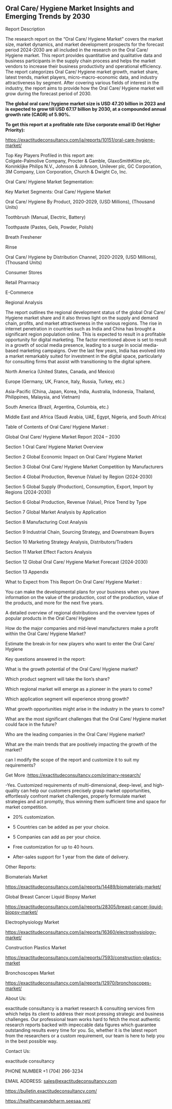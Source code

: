 ## Oral Care/ Hygiene Market Insights and Emerging Trends by 2030

Report Description

The research report on the “Oral Care/ Hygiene Market” covers the market size, market dynamics, and market development prospects for the forecast period 2024-2030 are all included in the research on the Oral Care/ Hygiene market. This report provides quantitative and qualitative data and business participants in the supply chain process and helps the market vendors to increase their business productivity and operational efficiency. The report categorizes Oral Care/ Hygiene market growth, market share, latest trends, market players, micro-macro-economic data, and industry attractiveness by segment. After covering various fields of interest in the industry, the report aims to provide how the Oral Care/ Hygiene market will grow during the forecast period of 2030.

**The global oral care/ hygiene market size is USD 47.20 billion in 2023 and is expected to grow till USD 67.17 billion by 2030, at a compounded annual growth rate (CAGR) of 5.90%.**

**To get this report at a profitable rate (Use corporate email ID Get Higher Priority):**

https://exactitudeconsultancy.com/ja/reports/10151/oral-care-hygiene-market/

Top Key Players Profiled in this report are:                                                                               
Colgate-Palmolive Company, Procter & Gamble, GlaxoSmithKline plc, Koninklijke Philips N.V., Johnson & Johnson, Unilever plc, GC Corporation, 3M Company, Lion Corporation, Church & Dwight Co, Inc.

Oral Care/ Hygiene Market Segmentation:

Key Market Segments: Oral Care/ Hygiene Market

Oral Care/ Hygiene By Product, 2020-2029, (USD Millions), (Thousand Units)

Toothbrush (Manual, Electric, Battery)

Toothpaste (Pastes, Gels, Powder, Polish)

Breath Freshener

Rinse

Oral Care/ Hygiene by Distribution Channel, 2020-2029, (USD Millions), (Thousand Units)

Consumer Stores

Retail Pharmacy

E-Commerce

Regional Analysis

The report outlines the regional development status of the global Oral Care/ Hygiene market share and it also throws light on the supply and demand chain, profits, and market attractiveness in the various regions. The rise in internet penetration in countries such as India and China has brought a significant region population online. This is expected to result in a profitable opportunity for digital marketing. The factor mentioned above is set to result in a growth of social media presence, leading to a surge in social media-based marketing campaigns. Over the last few years, India has evolved into a market remarkably suited for investment in the digital space, particularly for consulting firms that assist with transitioning to the digital sphere.

North America (United States, Canada, and Mexico)

Europe (Germany, UK, France, Italy, Russia, Turkey, etc.)

Asia-Pacific (China, Japan, Korea, India, Australia, Indonesia, Thailand, Philippines, Malaysia, and Vietnam)

South America (Brazil, Argentina, Columbia, etc.)

Middle East and Africa (Saudi Arabia, UAE, Egypt, Nigeria, and South Africa)

Table of Contents of Oral Care/ Hygiene Market :

Global Oral Care/ Hygiene Market Report 2024 – 2030

Section 1 Oral Care/ Hygiene Market Overview

Section 2 Global Economic Impact on Oral Care/ Hygiene Market

Section 3 Global Oral Care/ Hygiene Market Competition by Manufacturers

Section 4 Global Production, Revenue (Value) by Region (2024-2030)

Section 5 Global Supply (Production), Consumption, Export, Import by Regions (2024-2030)

Section 6 Global Production, Revenue (Value), Price Trend by Type

Section 7 Global Market Analysis by Application

Section 8 Manufacturing Cost Analysis

Section 9 Industrial Chain, Sourcing Strategy, and Downstream Buyers

Section 10 Marketing Strategy Analysis, Distributors/Traders

Section 11 Market Effect Factors Analysis

Section 12 Global Oral Care/ Hygiene Market Forecast (2024-2030)

Section 13 Appendix

What to Expect from This Report On Oral Care/ Hygiene Market :

You can make the developmental plans for your business when you have information on the value of the production, cost of the production, value of the products, and more for the next five years.

A detailed overview of regional distributions and the overview types of popular products in the Oral Care/ Hygiene

How do the major companies and mid-level manufacturers make a profit within the Oral Care/ Hygiene Market?

Estimate the break-in for new players who want to enter the Oral Care/ Hygiene

Key questions answered in the report:

What is the growth potential of the Oral Care/ Hygiene market?

Which product segment will take the lion’s share?

Which regional market will emerge as a pioneer in the years to come?

Which application segment will experience strong growth?

What growth opportunities might arise in the industry in the years to come?

What are the most significant challenges that the Oral Care/ Hygiene market could face in the future?

Who are the leading companies in the Oral Care/ Hygiene market?

What are the main trends that are positively impacting the growth of the market?

can I modify the scope of the report and customize it to suit my requirements?

Get More :https://exactitudeconsultancy.com/primary-research/

-Yes. Customized requirements of multi-dimensional, deep-level, and high-quality can help our customers precisely grasp market opportunities, effortlessly confront market challenges, properly formulate market strategies and act promptly, thus winning them sufficient time and space for market competition.

- 20% customization.

- 5 Countries can be added as per your choice.

- 5 Companies can add as per your choice.

- Free customization for up to 40 hours.

- After-sales support for 1 year from the date of delivery.

Other Reports:

Biomaterials   Market

https://exactitudeconsultancy.com/ja/reports/14489/biomaterials-market/

Global Breast Cancer Liquid Biopsy  Market

https://exactitudeconsultancy.com/ja/reports/28305/breast-cancer-liquid-biopsy-market/

Electrophysiology  Market

https://exactitudeconsultancy.com/ja/reports/16360/electrophysiology-market/

Construction Plastics  Market

https://exactitudeconsultancy.com/ja/reports/7593/construction-plastics-market

Bronchoscopes  Market

https://exactitudeconsultancy.com/ja/reports/12970/bronchoscopes-market/

About Us:

exactitude consultancy is a market research & consulting services firm which helps its client to address their most pressing strategic and business challenges. Our professional team works hard to fetch the most authentic research reports backed with impeccable data figures which guarantee outstanding results every time for you. So, whether it is the latest report from the researchers or a custom requirement, our team is here to help you in the best possible way.

Contact Us:

exactitude consultancy

PHONE NUMBER +1 (704) 266-3234

EMAIL ADDRESS: sales@exactitudeconsultancy.com

https://bulletin.exactitudeconsultancy.com/

https://healthcareandpharm.seesaa.net/
